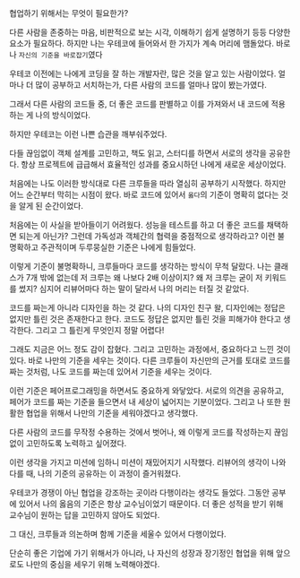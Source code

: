 협업하기 위해서는 무엇이 필요한가?

다른 사람을 존중하는 마음, 비판적으로 보는 시각, 이해하기 쉽게 설명하기 등등 다양한 요소가 필요하다.
하지만 나는 우테코에 들어와서 한 가지가 계속 머리에 맴돌았다. 바로 나 `자신의 기준을 바로잡기`였다

우테코 이전에는 나에게 코딩을 잘 하는 개발자란, 많은 것을 알고 있는 사람이었다.
얼마나 더 많이 공부하고 서치하는가, 다른 사람의 코드를 얼마나 많이 봤는가였다.

그래서 다른 사람의 코드들 중, 더 좋은 코드를 판별하고 이를 가져와서 내 코드에 적용하는 게 나의 방식이었다.

하지만 우테코는 이런 나쁜 습관을 깨부숴주었다.

다들 끊임없이 객체 설계를 고민하고, 책도 읽고, 스터디를 하면서 서로의 생각을 공유한다.
항상 프로젝트에 급급해서 효율적인 성과를 중요시하던 나에게 새로운 세상이었다.

처음에는 나도 이러한 방식대로 다른 크루들을 따라 열심히 공부하기 시작했다.
하지만 어느 순간부터 막히는 시점이 왔다. 바로 코드에 있어서 `옳다`의 기준이 명확히 없다는 것을 알게 된 순간이었다.

처음에는 이 사실을 받아들이기 어려웠다. 성능을 테스트를 하고 더 좋은 코드를 채택하면 되는게 아닌가? 그런데 가독성과 객체간의 협력을 중점적으로 생각하라고? 이런 불명확하고 주관적이며 두루뭉실한 기준은 나에게 힘들었다.

이렇게 기준이 불명확하니, 크루들마다 코드를 생각하는 방식이 무척 달랐다. 나는 클래스가 7개 밖에 없는데 저 크루는 왜 나보다 2배 이상이지? 왜 저 크루는 굳이 저 키워드를 썼지?
심지어 리뷰어마다 하는 말이 달라서 나의 머리는 터질 것 같았다.

코드를 짜는게 아니라 디자인을 하는 것 같다. 나의 디자인 친구 왈, 디자인에는 정답은 없지만 틀린 것은 존재한다고 한다.
코드도 정답은 없지만 틀린 것을 피해가야 한다고 생각한다. 그리고 그 틀린게 무엇인지 정말 어렵다!

그래도 지금은 어느 정도 감이 잡혔다.
그리고 고민하는 과정에서, 중요하다고 느낀 것이 있다.
바로 나만의 기준을 세우는 것이다. 다른 크루들이 자신만의 근거를 토대로 코드를 짜는 것처럼, 나도 코드를 짜는데 있어서 기준을 세우는 것이다.

이런 기준은 페어프로그래밍을 하면서도 중요하게 와닿았다. 서로의 의견을 공유하고, 페어가 코드를 짜는 기준을 들으면서 내 세상이 넓어지는 기분이었다.
그리고 나 또한 원활한 협업을 위해서 나만의 기준을 세워야겠다고 생각했다.

다른 사람의 코드를 무작정 수용하는 것에서 벗어나, 왜 이렇게 코드를 작성하는지 끊임없이 고민하도록 노력하고 싶어졌다.

이런 생각을 가지고 미션에 임하니 미션이 재밌어지기 시작했다. 리뷰어의 생각이 나와 다를 때, 나의 기준의 공유하는 이 과정이 즐거워졌다.

우테코가 경쟁이 아닌 협업을 강조하는 곳이라 다행이라는 생각도 들었다.
그동안 공부에 있어서 나의 옳음의 기준은 항상 교수님이었기 때문이다. 더 좋은 성적을 받기 위해 교수님이 원하는 답을 고민하지 않아도 되었다.

그 대신, 크루들과 의논하며 함께 기준을 세울수 있어서 다행이었다.

단순히 좋은 기업에 가기 위해서가 아니라, 나 자신의 성장과 장기정인 협업을 위해 앞으로도 나만의 중심을 세우기 위해 노력해야겠다.
